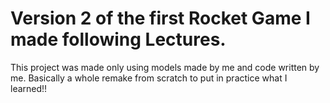 # Version 2 of the first Rocket Game I made following Lectures.

This project was made only using models made by me and code written by me.
Basically a whole remake from scratch to put in practice what I learned!!
